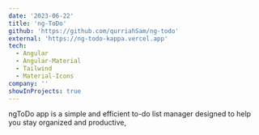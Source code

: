 ```yaml
---
date: '2023-06-22'
title: 'ng-ToDo'
github: 'https://github.com/qurriahSam/ng-todo'
external: 'https://ng-todo-kappa.vercel.app'
tech:
  - Angular
  - Angular-Material
  - Tailwind
  - Material-Icons
company: ''
showInProjects: true
---
```


ngToDo app is a simple and efficient to-do list manager designed to help you stay organized and productive,
